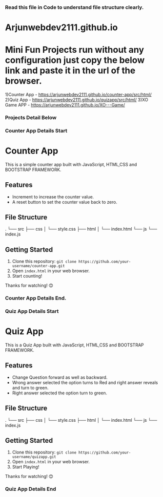 ### Read this file in Code to understand file structure clearly.
# Arjunwebdev2111.github.io

# Mini Fun Projects run without any configuration just copy the below link and paste it in the url of the browser.
1)Counter App - https://arjunwebdev2111.github.io/counter-app/src/html/
2)Quiz App - https://arjunwebdev2111.github.io/quizapp/src/html/
3)XO Game APP - https://arjunwebdev2111.github.io/XO---Game/

### Projects Detail Below

### Counter App Details Start
# Counter App

This is a simple counter app built with JavaScript, HTML,CSS and BOOTSTRAP FRAMEWORK.

## Features

- Increment to increase the counter value.
- A reset button to set the counter value back to zero.

## File Structure
.
└── src
    ├── css
    │   └── style.css
    ├── html
    │   └── index.html
    └── js
        └── index.js

## Getting Started

1. Clone this repository: `git clone https://github.com/your-username/counter-app.git`
2. Open `index.html` in your web browser.
3. Start counting!


Thanks for watching! 😊

### Counter App Details End.

### Quiz App Details Start

# Quiz App

This is a Quiz App built with JavaScript, HTML,CSS and BOOTSTRAP FRAMEWORK.

## Features

- Change Question forward as well as backward.
- Wrong answer selected the option turns to Red and right answer reveals and turn to green.
- Right answer selected the option turn to green.
## File Structure
.
└── src
    ├── css
    │   └── style.css
    ├── html
    │   └── index.html
    └── js
        └── index.js

## Getting Started

1. Clone this repository: `git clone https://github.com/your-username/quizapp.git`
2. Open `index.html` in your web browser.
3. Start Playing!


Thanks for watching! 😊
### Quiz App Details End
